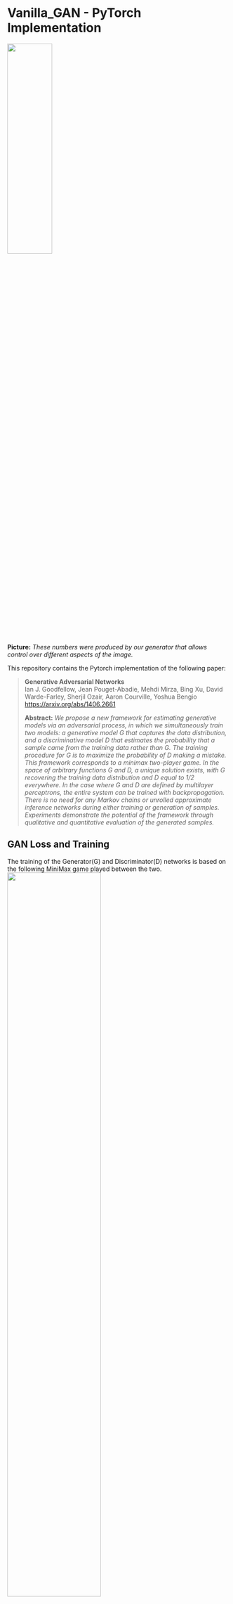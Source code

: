 # Vanilla_GAN - PyTorch Implementation
<img src="https://user-images.githubusercontent.com/50144683/228511407-72eafe5e-106d-4be5-8c45-9054a285c5d8.gif" width=45% height=35%></br>
**Picture:** _These numbers were produced by our generator that allows control over different aspects of the image._

This repository contains the Pytorch implementation of the following paper:
>**Generative Adversarial Networks**</br>
>Ian J. Goodfellow, Jean Pouget-Abadie, Mehdi Mirza, Bing Xu, David Warde-Farley, Sherjil Ozair, Aaron Courville, Yoshua Bengio
>https://arxiv.org/abs/1406.2661
>
>**Abstract:** _We propose a new framework for estimating generative models via an adversarial process, in which we simultaneously train two models: a generative model G
that captures the data distribution, and a discriminative model D that estimates the probability that a sample came from the training data rather than G. The training procedure for G is to maximize the probability of D making a mistake. This framework corresponds to a minimax two-player game. In the space of arbitrary functions G and D, a unique solution exists, with G recovering the training data distribution and D equal to 1/2 everywhere. In the case where G and D are defined by multilayer perceptrons, the entire system can be trained with backpropagation. There is no need for any Markov chains or unrolled approximate inference networks during either training or generation of samples. Experiments demonstrate the potential of the framework through qualitative and quantitative evaluation of the generated samples._

## GAN Loss and Training
The training of the Generator(G) and Discriminator(D) networks is based on the following MiniMax game played between the two.</br>
<img src="https://user-images.githubusercontent.com/50144683/228524056-daa3a7f8-ebcf-46e6-a562-2c33627669d6.png" width=65%>

The training algorithm is described in the paper as below :</br>
<img src="https://user-images.githubusercontent.com/50144683/228524568-12035248-41fd-491d-bc7c-d51d5573cf00.png" width=65%>

Binary Cross Entropy loss was used to train both generator and discriminator. Generator was trained my maximising discriminators probability of being real on fake data instead of other way round, because as mentioned in the paper, it provides stronger gradients early.</br>
<img src="https://user-images.githubusercontent.com/50144683/228525406-e0faaa16-3aa7-405c-82e3-0285044a4137.png" width=45%>

## Related Works
+ [Generating Real World Images using DCGAN in PyTorch](https://github.com/arunsandy1309/RealWorld-Image-Generation-DCGAN)
+ [Anime Character Generation using DCGAN in PyTorch](https://github.com/arunsandy1309/Anime-Character-Generation-DCGAN)
+ [Conditional GAN in PyTorch](https://github.com/arunsandy1309/Conditional-GAN-PyTorch)
